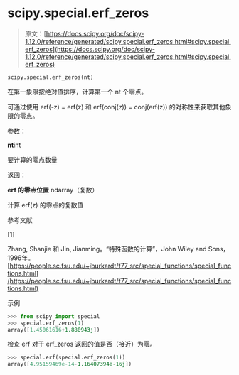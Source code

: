 # scipy.special.erf_zeros

> 原文：[https://docs.scipy.org/doc/scipy-1.12.0/reference/generated/scipy.special.erf_zeros.html#scipy.special.erf_zeros](https://docs.scipy.org/doc/scipy-1.12.0/reference/generated/scipy.special.erf_zeros.html#scipy.special.erf_zeros)

```py
scipy.special.erf_zeros(nt)
```

在第一象限按绝对值排序，计算第一个 nt 个零点。

可通过使用 erf(-z) = erf(z) 和 erf(conj(z)) = conj(erf(z)) 的对称性来获取其他象限的零点。

参数：

**nt**int

要计算的零点数量

返回：

**erf 的零点位置** ndarray（复数）

计算 erf(z) 的零点的复数值

参考文献

[1]

Zhang, Shanjie 和 Jin, Jianming。“特殊函数的计算”，John Wiley and Sons，1996年。[https://people.sc.fsu.edu/~jburkardt/f77_src/special_functions/special_functions.html](https://people.sc.fsu.edu/~jburkardt/f77_src/special_functions/special_functions.html)

示例

```py
>>> from scipy import special
>>> special.erf_zeros(1)
array([1.45061616+1.880943j]) 
```

检查 erf 对于 erf_zeros 返回的值是否（接近）为零。

```py
>>> special.erf(special.erf_zeros(1))
array([4.95159469e-14-1.16407394e-16j]) 
```
